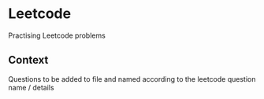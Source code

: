 # Leetcode
Practising Leetcode problems

## Context
Questions to be added to file and named according to the leetcode question name / details
